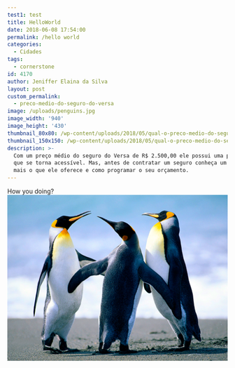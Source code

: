 ```yaml
---
test1: test
title: HelloWorld
date: 2018-06-08 17:54:00
permalink: /hello world
categories:
  - Cidades
tags:
  - cornerstone
id: 4170
author: Jeniffer Elaina da Silva
layout: post
custom_permalink:
  - preco-medio-do-seguro-do-versa
image: /uploads/penguins.jpg
image_width: '940'
image_height: '430'
thumbnail_80x80: /wp-content/uploads/2018/05/qual-o-preco-medio-do-seguro-do-versa-80x80.jpg
thumbnail_150x150: /wp-content/uploads/2018/05/qual-o-preco-medio-do-seguro-do-versa-150x150.jpg
description: >-
  Com um preço médio do seguro do Versa de R$ 2.500,00 ele possui uma proteção
  que se torna acessível. Mas, antes de contratar um seguro conheça um pouco
  mais o que ele oferece e como programar o seu orçamento.
---
```


How you doing?![](/uploads/penguins.jpg)